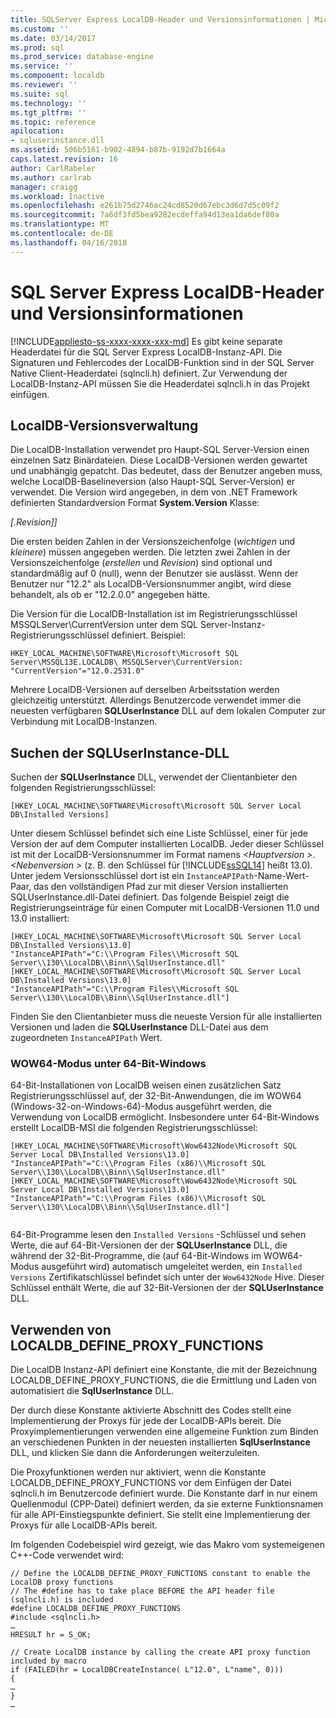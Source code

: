 ```yaml
---
title: SQLServer Express LocalDB-Header und Versionsinformationen | Microsoft Docs
ms.custom: ''
ms.date: 03/14/2017
ms.prod: sql
ms.prod_service: database-engine
ms.service: ''
ms.component: localdb
ms.reviewer: ''
ms.suite: sql
ms.technology: ''
ms.tgt_pltfrm: ''
ms.topic: reference
apilocation:
- sqluserinstance.dll
ms.assetid: 506b5161-b902-4894-b87b-9192d7b1664a
caps.latest.revision: 16
author: CarlRabeler
ms.author: carlrab
manager: craigg
ms.workload: Inactive
ms.openlocfilehash: e261b75d2746ac24cd8520d67ebc3d6d7d5c09f2
ms.sourcegitcommit: 7a6df3fd5bea9282ecdeffa94d13ea1da6def80a
ms.translationtype: MT
ms.contentlocale: de-DE
ms.lasthandoff: 04/16/2018
---
```

# <a name="sql-server-express-localdb-header-and-version-information"></a>SQL Server Express LocalDB-Header und Versionsinformationen
[!INCLUDE[appliesto-ss-xxxx-xxxx-xxx-md](../../includes/appliesto-ss-xxxx-xxxx-xxx-md.md)]
  Es gibt keine separate Headerdatei für die SQL Server Express LocalDB-Instanz-API. Die Signaturen und Fehlercodes der LocalDB-Funktion sind in der SQL Server Native Client-Headerdatei (sqlncli.h) definiert. Zur Verwendung der LocalDB-Instanz-API müssen Sie die Headerdatei sqlncli.h in das Projekt einfügen.  
  
## <a name="localdb-versioning"></a>LocalDB-Versionsverwaltung  
 Die LocalDB-Installation verwendet pro Haupt-SQL Server-Version einen einzelnen Satz Binärdateien. Diese LocalDB-Versionen werden gewartet und unabhängig gepatcht. Das bedeutet, dass der Benutzer angeben muss, welche LocalDB-Baselineversion (also Haupt-SQL Server-Version) er verwendet. Die Version wird angegeben, in dem von .NET Framework definierten Standardversion Format **System.Version** Klasse:  
  
 *[.Revision]]*  
  
 Die ersten beiden Zahlen in der Versionszeichenfolge (*wichtigen* und *kleinere*) müssen angegeben werden. Die letzten zwei Zahlen in der Versionszeichenfolge (*erstellen* und *Revision*) sind optional und standardmäßig auf 0 (null), wenn der Benutzer sie auslässt. Wenn der Benutzer nur "12.2" als LocalDB-Versionsnummer angibt, wird diese behandelt, als ob er "12.2.0.0" angegeben hätte.  
  
 Die Version für die LocalDB-Installation ist im Registrierungsschlüssel MSSQLServer\CurrentVersion unter dem SQL Server-Instanz-Registrierungsschlüssel definiert. Beispiel:  
  
```  
HKEY_LOCAL_MACHINE\SOFTWARE\Microsoft\Microsoft SQL Server\MSSQL13E.LOCALDB\ MSSQLServer\CurrentVersion: "CurrentVersion"="12.0.2531.0"  
```  
  
 Mehrere LocalDB-Versionen auf derselben Arbeitsstation werden gleichzeitig unterstützt. Allerdings Benutzercode verwendet immer die neuesten verfügbaren **SQLUserInstance** DLL auf dem lokalen Computer zur Verbindung mit LocalDB-Instanzen.  
  
## <a name="locating-the-sqluserinstance-dll"></a>Suchen der SQLUserInstance-DLL  
 Suchen der **SQLUserInstance** DLL, verwendet der Clientanbieter den folgenden Registrierungsschlüssel:  
  
```  
[HKEY_LOCAL_MACHINE\SOFTWARE\Microsoft\Microsoft SQL Server Local DB\Installed Versions]  
```  
  
 Unter diesem Schlüssel befindet sich eine Liste Schlüssel, einer für jede Version der auf dem Computer installierten LocalDB. Jeder dieser Schlüssel ist mit der LocalDB-Versionsnummer im Format namens  *\<Hauptversion >*. *\<Nebenversion >* (z. B. den Schlüssel für [!INCLUDE[ssSQL14](../../includes/sssql14-md.md)] heißt 13.0). Unter jedem Versionsschlüssel dort ist ein `InstanceAPIPath`-Name-Wert-Paar, das den vollständigen Pfad zur mit dieser Version installierten SQLUserInstance.dll-Datei definiert. Das folgende Beispiel zeigt die Registrierungseinträge für einen Computer mit LocalDB-Versionen 11.0 und 13.0 installiert:  
  
```  
[HKEY_LOCAL_MACHINE\SOFTWARE\Microsoft\Microsoft SQL Server Local DB\Installed Versions\13.0]  
"InstanceAPIPath"="C:\\Program Files\\Microsoft SQL Server\\130\\LocalDB\\Binn\\SqlUserInstance.dll"  
[HKEY_LOCAL_MACHINE\SOFTWARE\Microsoft\Microsoft SQL Server Local DB\Installed Versions\13.0]  
"InstanceAPIPath"="C:\\Program Files\\Microsoft SQL Server\\130\\LocalDB\\Binn\\SqlUserInstance.dll"]  
```  
  
 Finden Sie den Clientanbieter muss die neueste Version für alle installierten Versionen und laden die **SQLUserInstance** DLL-Datei aus dem zugeordneten `InstanceAPIPath` Wert.  
  
### <a name="wow64-mode-on-64-bit-windows"></a>WOW64-Modus unter 64-Bit-Windows  
 64-Bit-Installationen von LocalDB weisen einen zusätzlichen Satz Registrierungsschlüssel auf, der 32-Bit-Anwendungen, die im WOW64 (Windows-32-on-Windows-64)-Modus ausgeführt werden, die Verwendung von LocalDB ermöglicht. Insbesondere unter 64-Bit-Windows erstellt LocalDB-MSI die folgenden Registrierungsschlüssel:  
  
```  
[HKEY_LOCAL_MACHINE\SOFTWARE\Microsoft\Wow6432Node\Microsoft SQL Server Local DB\Installed Versions\13.0]  
"InstanceAPIPath"="C:\\Program Files (x86)\\Microsoft SQL Server\\130\\LocalDB\\Binn\\SqlUserInstance.dll"  
[HKEY_LOCAL_MACHINE\SOFTWARE\Microsoft\Wow6432Node\Microsoft SQL Server Local DB\Installed Versions\13.0]  
"InstanceAPIPath"="C:\\Program Files (x86)\\Microsoft SQL Server\\130\\LocalDB\\Binn\\SqlUserInstance.dll"]  
  
```  
  
 64-Bit-Programme lesen den `Installed Versions` -Schlüssel und sehen Werte, die auf 64-Bit-Versionen der der **SQLUserInstance** DLL, die während der 32-Bit-Programme, die (auf 64-Bit-Windows im WOW64-Modus ausgeführt wird) automatisch umgeleitet werden, ein `Installed Versions` Zertifikatschlüssel befindet sich unter der `Wow6432Node` Hive. Dieser Schlüssel enthält Werte, die auf 32-Bit-Versionen der der **SQLUserInstance** DLL.  
  
## <a name="using-localdbdefineproxyfunctions"></a>Verwenden von LOCALDB_DEFINE_PROXY_FUNCTIONS  
 Die LocalDB Instanz-API definiert eine Konstante, die mit der Bezeichnung LOCALDB_DEFINE_PROXY_FUNCTIONS, die die Ermittlung und Laden von automatisiert die **SqlUserInstance** DLL.  
  
 Der durch diese Konstante aktivierte Abschnitt des Codes stellt eine Implementierung der Proxys für jede der LocalDB-APIs bereit. Die Proxyimplementierungen verwenden eine allgemeine Funktion zum Binden an verschiedenen Punkten in der neuesten installierten **SqlUserInstance** DLL, und klicken Sie dann die Anforderungen weiterzuleiten.  
  
 Die Proxyfunktionen werden nur aktiviert, wenn die Konstante LOCALDB_DEFINE_PROXY_FUNCTIONS vor dem Einfügen der Datei sqlncli.h im Benutzercode definiert wurde. Die Konstante darf in nur einem Quellenmodul (CPP-Datei) definiert werden, da sie externe Funktionsnamen für alle API-Einstiegspunkte definiert. Sie stellt eine Implementierung der Proxys für alle LocalDB-APIs bereit.  
  
 Im folgenden Codebeispiel wird gezeigt, wie das Makro vom systemeigenen C++-Code verwendet wird:  
  
```  
// Define the LOCALDB_DEFINE_PROXY_FUNCTIONS constant to enable the LocalDB proxy functions   
// The #define has to take place BEFORE the API header file (sqlncli.h) is included  
#define LOCALDB_DEFINE_PROXY_FUNCTIONS  
#include <sqlncli.h>  
…  
HRESULT hr = S_OK;  
  
// Create LocalDB instance by calling the create API proxy function included by macro  
if (FAILED(hr = LocalDBCreateInstance( L"12.0", L"name", 0)))  
{  
…  
}  
…  
  
```  
  
  
